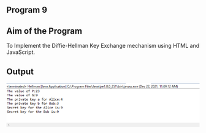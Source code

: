 ## Program 9
## Aim of the Program
To Implement the Diffie-Hellman Key Exchange mechanism using HTML and JavaScript.

## Output
![image](Program9_Output.png)
